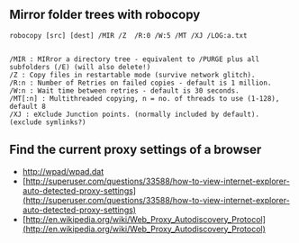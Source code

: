 ## Mirror folder trees with robocopy

````
robocopy [src] [dest] /MIR /Z  /R:0 /W:5 /MT /XJ /LOG:a.txt


/MIR : MIRror a directory tree - equivalent to /PURGE plus all subfolders (/E) (will also delete!)
/Z : Copy files in restartable mode (survive network glitch).
/R:n : Number of Retries on failed copies - default is 1 million.
/W:n : Wait time between retries - default is 30 seconds.
/MT[:n] : Multithreaded copying, n = no. of threads to use (1-128), default 8
/XJ : eXclude Junction points. (normally included by default). (exclude symlinks?)

````


## Find the current proxy settings of a browser

- [http://wpad/wpad.dat](http://wpad/wpad.dat)
- [http://superuser.com/questions/33588/how-to-view-internet-explorer-auto-detected-proxy-settings](http://superuser.com/questions/33588/how-to-view-internet-explorer-auto-detected-proxy-settings)
- [http://en.wikipedia.org/wiki/Web_Proxy_Autodiscovery_Protocol](http://en.wikipedia.org/wiki/Web_Proxy_Autodiscovery_Protocol)
